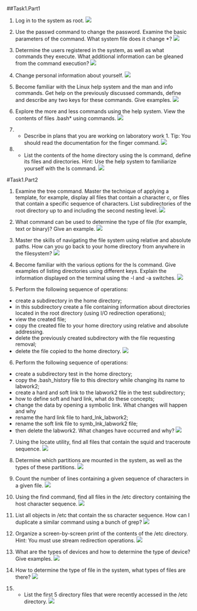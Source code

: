 ##Task1.Part1

1) Log in to the system as root.
![](1.png)

2) Use the passwd command to change the password. Examine the basic parameters of the command. What system file does it change *?
![](2.png)

3) Determine the users registered in the system, as well as what commands they execute. What additional information can be gleaned from the command execution?
![](3.png)

4) Change personal information about yourself.
![](4.png)

5) Become familiar with the Linux help system and the man and info commands. Get help on the previously discussed commands, define and describe any two keys for these commands. Give examples.
![](5.png)

6) Explore the more and less commands using the help system. View the contents of files .bash* using commands.
![](6.png)

7) * Describe in plans that you are working on laboratory work 1. Tip: You should read the documentation for the finger command.
![](7.png)

8) * List the contents of the home directory using the ls command, define its files and directories. Hint: Use the help system to familiarize yourself with the ls command.
![](8.png)

#Task1.Part2

1) Examine the tree command. Master the technique of applying a template, for example, display all files that contain a character c, or files that contain a specific sequence of characters. List subdirectories of the root directory up to and including the second nesting level.
![](11.png)

2) What command can be used to determine the type of file (for example, text or binary)? Give an example.
![](12.png)

3) Master the skills of navigating the file system using relative and absolute paths. How can you go back to your home directory from anywhere in the filesystem?
![](13.png)

4) Become familiar with the various options for the ls command. Give examples of listing directories using different keys. Explain the information displayed on the terminal using the -l and -a switches.
![](14.png)

5) Perform the following sequence of operations:
- create a subdirectory in the home directory;
- in this subdirectory create a file containing information about directories located in the root directory (using I/O redirection operations);
- view the created file;
- copy the created file to your home directory using relative and absolute addressing.
- delete the previously created subdirectory with the file requesting removal;
- delete the file copied to the home directory.
![](15.png)

6) Perform the following sequence of operations:
- create a subdirectory test in the home directory;
- copy the .bash_history file to this directory while changing its name to labwork2;
- create a hard and soft link to the labwork2 file in the test subdirectory;
- how to define soft and hard link, what do these concepts;
- change the data by opening a symbolic link. What changes will happen and why
- rename the hard link file to hard_lnk_labwork2;
- rename the soft link file to symb_lnk_labwork2 file;
- then delete the labwork2. What changes have occurred and why?
![](16.png)

7) Using the locate utility, find all files that contain the squid and traceroute sequence.
![](17.png)

8) Determine which partitions are mounted in the system, as well as the types of these partitions.
![](18.png)

9) Count the number of lines containing a given sequence of characters in a given file.
![](19.png)

10) Using the find command, find all files in the /etc directory containing the host character sequence.
![](110.png)

11) List all objects in /etc that contain the ss character sequence. How can I duplicate a similar command using a bunch of grep?
![](111.png)

12) Organize a screen-by-screen print of the contents of the /etc directory. Hint: You must use stream redirection operations.
![](112.png)

13) What are the types of devices and how to determine the type of device? Give examples.
![](113.png)

14) How to determine the type of file in the system, what types of files are there?
![](114.png)

15) * List the first 5 directory files that were recently accessed in the /etc directory.
![](115.png)

